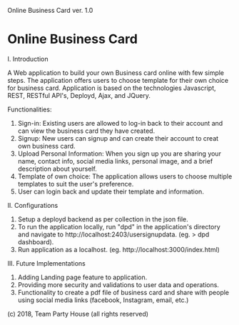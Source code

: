 Online Business Card ver. 1.0

# Online Business Card

I. Introduction

A Web application to build your own Business card online with few simple steps. The application offers users to choose template for their own choice for business card.
Application is based on the technologies Javascript, REST, RESTful API's, Deployd, Ajax, and JQuery.

Functionalities:

1. Sign-in: Existing users are allowed to log-in back to their account and can view the business card they have created.  
2. Signup: New users can signup and can create their account to creat own business card.
3. Upload Personal Information: When you sign up you are sharing your name, contact info, social media links, personal image, and a brief description about 	  yourself. 
4. Template of own choice: The application allows users to choose multiple templates to suit the user's preference. 
5. User can login back and update their template and information.

II. Configurations

1. Setup a deployd backend as per collection in the json file. 
2. To run the application locally, run "dpd" in the application's directory and navigate to http://localhost:2403/usersignupdata. (eg. > dpd dashboard).
3. Run application as a localhost. (eg. http://localhost:3000/index.html)


III. Future Implementations

1. Adding Landing page feature to application.
2. Providing more security and validations to user data and operations.
3. Functionality to create a pdf file of business card and share with people using social media links (facebook, Instagram, email, etc.)


(c) 2018, Team Party House (all rights reserved)

